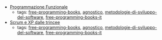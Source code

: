 * [Programmazione Funzionale](http://minimalprocedure.pragmas.org/writings/programmazione_funzionale/programmazione_funzionale.html)
    * tags: [free-programming-books](../tags/free-programming-books.md), [agnostico](../tags/agnostico.md), [metodologie-di-sviluppo-del-software](../tags/metodologie-di-sviluppo-del-software.md), [free-programming-books-it](../tags/free-programming-books-it.md)
* [Scrum e XP dalle trincee](http://www.open-ware.org/ita/news/kniberg1.htm)
    * tags: [free-programming-books](../tags/free-programming-books.md), [agnostico](../tags/agnostico.md), [metodologie-di-sviluppo-del-software](../tags/metodologie-di-sviluppo-del-software.md), [free-programming-books-it](../tags/free-programming-books-it.md)
